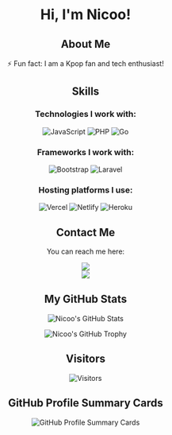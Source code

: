 <div align="center">

# Hi, I'm Nicoo!

## About Me

⚡ Fun fact: I am a Kpop fan and tech enthusiast!

## Skills

### Technologies I work with:

<p align="center">
<img src="https://img.shields.io/badge/-JavaScript-black?style=flat-square&logo=javascript" alt="JavaScript">
<img src="https://img.shields.io/badge/-PHP-black?style=flat-square&logo=php" alt="PHP">
<img src="https://img.shields.io/badge/-Go-black?style=flat-square&logo=go" alt="Go">
</p>

### Frameworks I work with:

<p align="center">
<img src="https://img.shields.io/badge/-Bootstrap-black?style=flat-square&logo=bootstrap" alt="Bootstrap">
<img src="https://img.shields.io/badge/-Laravel-black?style=flat-square&logo=laravel" alt="Laravel">
</p>

### Hosting platforms I use:

<p align="center">
<img src="https://img.shields.io/badge/-Vercel-black?style=flat-square&logo=vercel" alt="Vercel">
<img src="https://img.shields.io/badge/-Netlify-black?style=flat-square&logo=netlify" alt="Netlify">
<img src="https://img.shields.io/badge/-Heroku-black?style=flat-square&logo=heroku" alt="Heroku">
</p>

## Contact Me

You can reach me here:

<p align="center">
<a href="mailto:dahyunisme@gmail.com"><img src="https://img.shields.io/badge/Email-dahyunisme%40gmail.com-red?style=flat-square&logo=gmail"></a><br>
<a href="https://instagram.com/0xwazirnico_" target="_blank"><img src="https://img.shields.io/badge/Instagram-%400xwazirnico__-blueviolet?style=flat-square&logo=instagram"></a>
</p>

## My GitHub Stats

<p align="center">
<img src="https://github-readme-stats.vercel.app/api?username=rikurunico&show_icons=true&theme=radical" alt="Nicoo's GitHub Stats">
</p>

<p align="center">
<img src="https://github-profile-trophy.vercel.app/?username=rikurunico&theme=radical" alt="Nicoo's GitHub Trophy">
</p>

## Visitors

<p align="center">
<img src="https://count.getloli.com/get/@rikurunico-github-readme?theme=rule34" alt="Visitors">
</p>

## GitHub Profile Summary Cards

<p align="center">
<img src="https://github-profile-summary-cards.vercel.app/api/cards/profile-details?username=rikurunico&theme=dracula" alt="GitHub Profile Summary Cards">
</p>

</div>
